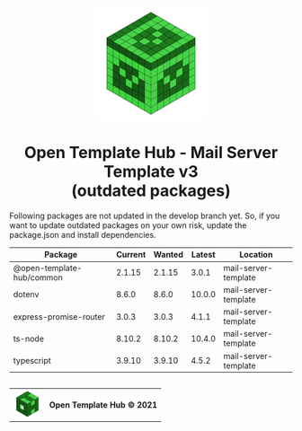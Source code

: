 <p align="center">
  <a href="https://opentemplatehub.com">
    <img src="https://raw.githubusercontent.com/open-template-hub/open-template-hub.github.io/master/assets/logo/server/mail-server-logo.png" alt="Logo" width=200>
  </a>
</p>


<h1 align="center">
Open Template Hub - Mail Server Template v3
  <br/>
(outdated packages)
</h1>

Following packages are not updated in the develop branch yet. So, if you want to update outdated packages on your own risk, update the package.json and install dependencies.

| Package                     | Current   | Wanted   | Latest   | Location |
| --- | --- | --- | --- | --- |
| @open-template-hub/common   |  2.1.15   | 2.1.15   |  3.0.1   | mail-server-template |
| dotenv                      |   8.6.0   |  8.6.0   | 10.0.0   | mail-server-template |
| express-promise-router      |   3.0.3   |  3.0.3   |  4.1.1   | mail-server-template |
| ts-node                     |  8.10.2   | 8.10.2   | 10.4.0   | mail-server-template |
| typescript                  |  3.9.10   | 3.9.10   |  4.5.2   | mail-server-template |

<table align="right"><tr><td><a href="https://opentemplatehub.com"><img src="https://raw.githubusercontent.com/open-template-hub/open-template-hub.github.io/master/assets/logo/brand-logo.png" width="50px" alt="oth"/></a></td><td><b>Open Template Hub © 2021</b></td></tr></table>

